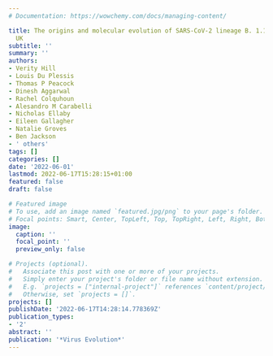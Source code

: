 ```yaml
---
# Documentation: https://wowchemy.com/docs/managing-content/

title: The origins and molecular evolution of SARS-CoV-2 lineage B. 1.1. 7 in the
  UK
subtitle: ''
summary: ''
authors:
- Verity Hill
- Louis Du Plessis
- Thomas P Peacock
- Dinesh Aggarwal
- Rachel Colquhoun
- Alesandro M Carabelli
- Nicholas Ellaby
- Eileen Gallagher
- Natalie Groves
- Ben Jackson
- ' others'
tags: []
categories: []
date: '2022-06-01'
lastmod: 2022-06-17T15:28:15+01:00
featured: false
draft: false

# Featured image
# To use, add an image named `featured.jpg/png` to your page's folder.
# Focal points: Smart, Center, TopLeft, Top, TopRight, Left, Right, BottomLeft, Bottom, BottomRight.
image:
  caption: ''
  focal_point: ''
  preview_only: false

# Projects (optional).
#   Associate this post with one or more of your projects.
#   Simply enter your project's folder or file name without extension.
#   E.g. `projects = ["internal-project"]` references `content/project/deep-learning/index.md`.
#   Otherwise, set `projects = []`.
projects: []
publishDate: '2022-06-17T14:28:14.778369Z'
publication_types:
- '2'
abstract: ''
publication: '*Virus Evolution*'
---
```

